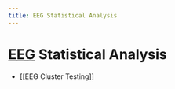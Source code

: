 ```yaml
---
title: EEG Statistical Analysis
---
```


# [EEG](EEG.md) Statistical Analysis
- [[EEG Cluster Testing]]




















































































